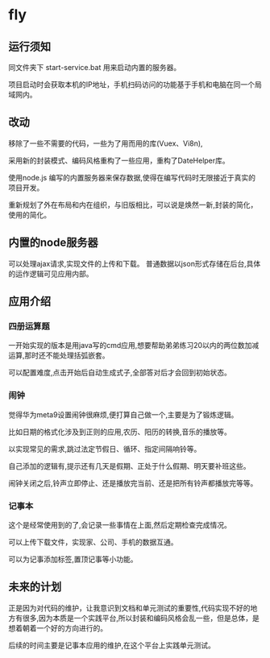 

# fly


## 运行须知

同文件夹下 start-service.bat  用来启动内置的服务器。

项目启动时会获取本机的IP地址，手机扫码访问的功能基于手机和电脑在同一个局域网内。




## 改动


移除了一些不需要的代码，一些为了用而用的库(Vuex、Vi8n),

采用新的封装模式、编码风格重构了一些应用，重构了DateHelper库。

使用node.js 编写的内置服务器来保存数据,使得在编写代码时无限接近于真实的项目开发。

重新规划了外在布局和内在组织，与旧版相比，可以说是焕然一新,封装的简化，使用的简化。

## 内置的node服务器

可以处理ajax请求,实现文件的上传和下载。
普通数据以json形式存储在后台,具体的运作逻辑可见应用内部。

## 应用介绍

### 四册运算题
 
一开始实现的版本是用java写的cmd应用,想要帮助弟弟练习20以内的两位数加减运算,那时还不能处理括弧嵌套。

可以配置难度,点击开始后自动生成式子,全部答对后才会回到初始状态。

### 闹钟

觉得华为meta9设置闹钟很麻烦,便打算自己做一个,主要是为了锻炼逻辑。

比如日期的格式化涉及到正则的应用,农历、阳历的转换,音乐的播放等。

以实现常见的需求,跳过法定节假日、循环、指定间隔响铃等。

自己添加的逻辑有,提示还有几天是假期、正处于什么假期、明天要补班这些。

闹钟关闭之后,铃声立即停止、还是播放完当前、还是把所有铃声都播放完等等。

### 记事本

这个是经常使用到的了,会记录一些事情在上面,然后定期检查完成情况。

可以上传下载文件，实现家、公司、手机的数据互通。

可以为记事添加标签,置顶记事等小功能。

## 未来的计划

正是因为对代码的维护，让我意识到文档和单元测试的重要性,代码实现不好的地方有很多,因为本质是一个实践平台,所以封装和编码风格会乱一些，但是总体，是想着朝着一个好的方向进行的。

后续的时间主要是记事本应用的维护,在这个平台上实践单元测试。

